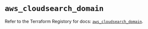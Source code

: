 # `aws_cloudsearch_domain`

Refer to the Terraform Registory for docs: [`aws_cloudsearch_domain`](https://registry.terraform.io/providers/hashicorp/aws/3.76.1/docs/resources/cloudsearch_domain).
